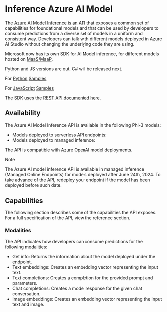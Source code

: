 # Inference Azure AI Model

The [Azure AI Model Inference is an API](https://learn.microsoft.com/azure/ai-studio/reference/reference-model-inference-api?tabs=python?WT.mc_id=aiml-138114-kinfeylo) that exposes a common set of capabilities for foundational models and that can be used by developers to consume predictions from a diverse set of models in a uniform and consistent way. Developers can talk with different models deployed in Azure AI Studio without changing the underlying code they are using.

Microsoft now has its own SDK for AI Model inference, for different models hosted on [MaaS/MaaP](https://azure.microsoft.com/products/ai-model-catalog?WT.mc_id=aiml-138114-kinfeylo). 

Python and JS versions are out. C# will be released next. 

For [Python](https://learn.microsoft.com/python/api/overview/azure/ai-inference-readme?view=azure-python-preview?WT.mc_id=aiml-138114-kinfeylo) [Samples](https://github.com/Azure/azure-sdk-for-python/tree/main/sdk/ai/azure-ai-inference/samples?WT.mc_id=aiml-138114-kinfeylo)

For [JavaScript](https://learn.microsoft.com/javascript/api/overview/azure/ai-inference-rest-readme?view=azure-node-preview?WT.mc_id=aiml-138114-kinfeylo) [Samples](https://github.com/Azure/azure-sdk-for-js/tree/main/sdk/ai/ai-inference-rest/samples?WT.mc_id=aiml-138114-kinfeylo)

The SDK uses the [REST API documented here](https://learn.microsoft.com/azure/ai-studio/reference/reference-model-inference-api?tabs=python?WT.mc_id=aiml-138114-kinfeylo).

## Availability

The Azure AI Model Inference API is available in the following Phi-3 models:

- Models deployed to serverless API endpoints:
- Models deployed to managed inference:

The API is compatible with Azure OpenAI model deployments.

> [!NOTE]
> The Azure AI model inference API is available in managed inference (Managed Online Endpoints) for models deployed after June 24th, 2024. To take advance of the API, redeploy your endpoint if the model has been deployed before such date.

## Capabilities

The following section describes some of the capabilities the API exposes. For a full specification of the API, view the reference section.

### Modalities

The API indicates how developers can consume predictions for the following modalities:

- Get info: Returns the information about the model deployed under the endpoint.
- Text embeddings: Creates an embedding vector representing the input text.
- Text completions: Creates a completion for the provided prompt and parameters.
- Chat completions: Creates a model response for the given chat conversation.
- Image embeddings: Creates an embedding vector representing the input text and image.
